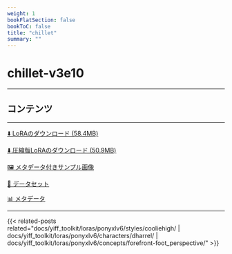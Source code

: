 ```yaml
---
weight: 1
bookFlatSection: false
bookToC: false
title: "chillet"
summary: ""
---
```


<!--markdownlint-disable MD025 MD033 -->

# chillet-v3e10

---

## コンテンツ

---

[⬇️ LoRAのダウンロード (58.4MB)](https://huggingface.co/rakki194/yt/resolve/main/ponyxl_loras/chillet-v3e10.safetensors?download=true)

[⬇️ 圧縮版LoRAのダウンロード (50.9MB)](https://huggingface.co/rakki194/yt/resolve/main/ponyxl_loras_shrunk_2/chillet-v3e10_frockpt1_th-3.55.safetensors?download=true)

[🖼️ メタデータ付きサンプル画像](https://huggingface.co/k4d3/yiff_toolkit/tree/main/static/{})

[📐 データセット](https://huggingface.co/datasets/k4d3/furry/tree/main/chillet)

[📊 メタデータ](https://huggingface.co/k4d3/yiff_toolkit/raw/main/ponyxl_loras/chillet-v3e10.json)

---

<!--
HUGO_SEARCH_EXCLUDE_START
-->
{{< related-posts related="docs/yiff_toolkit/loras/ponyxlv6/styles/cooliehigh/ | docs/yiff_toolkit/loras/ponyxlv6/characters/dharrel/ | docs/yiff_toolkit/loras/ponyxlv6/concepts/forefront-foot_perspective/" >}}
<!--
HUGO_SEARCH_EXCLUDE_END
-->
